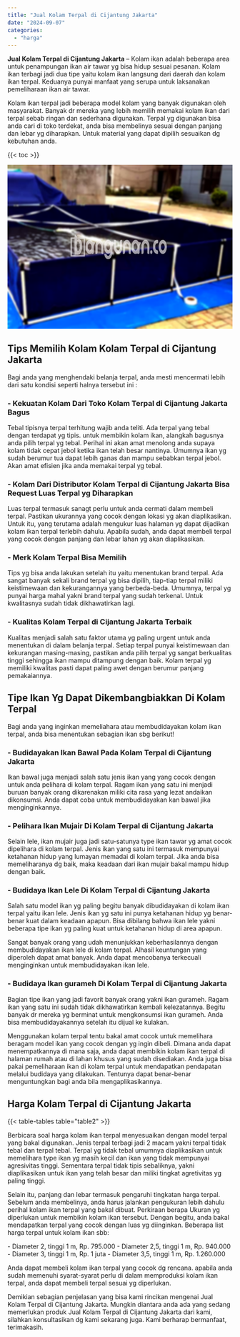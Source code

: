 ```yaml
---
title: "Jual Kolam Terpal di Cijantung Jakarta"
date: "2024-09-07"
categories: 
  - "harga"
---
```


**Jual Kolam Terpal di Cijantung Jakarta** – Kolam ikan adalah beberapa area untuk penampungan ikan air tawar yg bisa hidup sesuai pesanan. Kolam ikan terbagi jadi dua tipe yaitu kolam ikan langsung dari daerah dan kolam ikan terpal. Keduanya punyai manfaat yang serupa untuk laksanakan pemeliharaan ikan air tawar.

Kolam ikan terpal jadi beberapa model kolam yang banyak digunakan oleh masyarakat. Banyak dr mereka yang lebih memilih memakai kolam ikan dari terpal sebab ringan dan sederhana digunakan. Terpal yg digunakan bisa anda cari di toko terdekat, anda bisa membelinya sesuai dengan panjang dan lebar yg diharapkan. Untuk material yang dapat dipilih sesuaikan dg kebutuhan anda.

{{< toc >}}

![Jual Kolam Terpal di Cijantung Jakarta](/images/jual-kolam-terpal-48.png)

## Tips Memilih Kolam Kolam Terpal di Cijantung Jakarta

Bagi anda yang menghendaki belanja terpal, anda mesti mencermati lebih dari satu kondisi seperti halnya tersebut ini :

### \- Kekuatan Kolam Dari Toko Kolam Terpal di Cijantung Jakarta Bagus

Tebal tipisnya terpal terhitung wajib anda teliti. Ada terpal yang tebal dengan terdapat yg tipis. untuk membikin kolam ikan, alangkah bagusnya anda pilih terpal yg tebal. Perihal ini akan amat menolong anda supaya kolam tidak cepat jebol ketika ikan telah besar nantinya. Umumnya ikan yg sudah berumur tua dapat lebih ganas dan mampu sebabkan terpal jebol. Akan amat efisien jika anda memakai terpal yg tebal.

### \- Kolam Dari Distributor Kolam Terpal di Cijantung Jakarta Bisa Request Luas Terpal yg Diharapkan

Luas terpal termasuk sanagt perlu untuk anda cermati dalam membeli terpal. Pastikan ukurannya yang cocok dengan lokasi yg akan diaplikasikan. Untuk itu, yang terutama adalah mengukur luas halaman yg dapat dijadikan kolam ikan terpal terlebih dahulu. Apabila sudah, anda dapat membeli terpal yang cocok dengan panjang dan lebar lahan yg akan diaplikasikan.

### \- Merk Kolam Terpal Bisa Memilih

Tips yg bisa anda lakukan setelah itu yaitu menentukan brand terpal. Ada sangat banyak sekali brand terpal yg bisa dipilih, tiap-tiap terpal miliki keistimewaan dan kekurangannya yang berbeda-beda. Umumnya, terpal yg punyai harga mahal yakni brand terpal yang sudah terkenal. Untuk kwalitasnya sudah tidak dikhawatirkan lagi.

### \- Kualitas Kolam Terpal di Cijantung Jakarta Terbaik

Kualitas menjadi salah satu faktor utama yg paling urgent untuk anda menentukan di dalam belanja terpal. Setiap terpal punyai keistimewaan dan kekurangan masing-masing, pastikan anda pilih terpal yg sangat berkualitas tinggi sehingga ikan mampu ditampung dengan baik. Kolam terpal yg memiliki kwalitas pasti dapat paling awet dengan berumur panjang pemakaiannya.

## Tipe Ikan Yg Dapat Dikembangbiakkan Di Kolam Terpal

Bagi anda yang inginkan memeliahara atau membudidayakan kolam ikan terpal, anda bisa menentukan sebagian ikan sbg berikut!

### \- Budidayakan Ikan Bawal Pada Kolam Terpal di Cijantung Jakarta

Ikan bawal juga menjadi salah satu jenis ikan yang yang cocok dengan untuk anda pelihara di kolam terpal. Ragam ikan yang satu ini menjadi buruan banyak orang dikarenakan miliki cita rasa yang lezat andaikan dikonsumsi. Anda dapat coba untuk membudidayakan kan bawal jika menginginkannya.

### \- Pelihara Ikan Mujair Di Kolam Terpal di Cijantung Jakarta

Selain lele, ikan mujair juga jadi satu-satunya type ikan tawar yg amat cocok dipelihara di kolam terpal. Jenis ikan yang satu ini termasuk mempunyai ketahanan hidup yang lumayan memadai di kolam terpal. Jika anda bisa memeliharanya dg baik, maka keadaan dari ikan mujair bakal mampu hidup dengan baik.

### \- Budidaya Ikan Lele Di Kolam Terpal di Cijantung Jakarta

Salah satu model ikan yg paling begitu banyak dibudidayakan di kolam ikan terpal yaitu ikan lele. Jenis ikan yg satu ini punya ketahanan hidup yg benar-benar kuat dalam keadaan apapun. Bisa dibilang bahwa ikan lele yakni beberapa tipe ikan yg paling kuat untuk ketahanan hidup di area apapun.

Sangat banyak orang yang udah menunjukkan keberhasilannya dengan membudidayakan ikan lele di kolam terpal. Alhasil keuntungan yang diperoleh dapat amat banyak. Anda dapat mencobanya terkecuali menginginkan untuk membudidayakan ikan lele.

### \- Budidaya Ikan gurameh Di Kolam Terpal di Cijantung Jakarta

Bagian tipe ikan yang jadi favorit banyak orang yakni ikan gurameh. Ragam ikan yang satu ini sudah tidak dikhawatirkan kembali kelezatannya. Begitu banyak dr mereka yg berminat untuk mengkonsumsi ikan gurameh. Anda bisa membudidayakannya setelah itu dijual ke kulakan.

Menggunakan kolam terpal tentu bakal amat cocok untuk memelihara beragam model ikan yang cocok dengan yg ingin dibeli. Dimana anda dapat menempatkannya di mana saja, anda dapat membikin kolam ikan terpal di halaman rumah atau di lahan khusus yang sudah disediakan. Anda juga bisa pakai pemeliharaan ikan di kolam terpal untuk mendapatkan pendapatan melalui budidaya yang dilakukan. Tentunya dapat benar-benar menguntungkan bagi anda bila mengaplikasikannya.

## Harga Kolam Terpal di Cijantung Jakarta

{{< table-tables table="table2" >}}

Berbicara soal harga kolam ikan terpal menyesuaikan dengan model terpal yang bakal digunakan. Jenis terpal terbagi jadi 2 macam yakni terpal tidak tebal dan terpal tebal. Terpal yg tidak tebal umumnya diaplikasikan untuk memelihara type ikan yg masih kecil dan ikan yang tidak mempunyai agresivitas tinggi. Sementara terpal tidak tipis sebaliknya, yakni diaplikasikan untuk ikan yang telah besar dan miliki tingkat agretivitas yg paling tinggi.

Selain itu, panjang dan lebar termasuk pengaruhi tingkatan harga terpal. Sebelum anda membelinya, anda harus jalankan pengukuran lebih dahulu perihal kolam ikan terpal yang bakal dibuat. Perkiraan berapa Ukuran yg diperlukan untuk membikin kolam ikan tersebut. Dengan begitu, anda bakal mendapatkan terpal yang cocok dengan luas yg diinginkan. Beberapa list harga terpal untuk kolam ikan sbb:

\- Diameter 2, tinggi 1 m, Rp. 795.000 - Diameter 2,5, tinggi 1 m, Rp. 940.000 - Diameter 3, tinggi 1 m, Rp. 1 juta - Diameter 3,5, tinggi 1 m, Rp. 1.260.000

Anda dapat membeli kolam ikan terpal yang cocok dg rencana. apabila anda sudah memenuhi syarat-syarat perlu di dalam memproduksi kolam ikan terpal, anda dapat membeli terpal sesuai yg diperlukan.

Demikian sebagian penjelasan yang bisa kami rincikan mengenai Jual Kolam Terpal di Cijantung Jakarta. Mungkin diantara anda ada yang sedang memerlukan produk Jual Kolam Terpal di Cijantung Jakarta dari kami, silahkan konsultasikan dg kami sekarang juga. Kami berharap bermanfaat, terimakasih.
